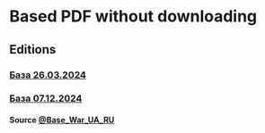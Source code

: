 # Based PDF without downloading

## Editions

### [База 26.03.2024](https://lagmaker.github.io/baza/%D0%91%D0%B0%D0%B7%D0%B0%2026.03.2024.pdf)

### [База 07.12.2024](https://lagmaker.github.io/baza/%D0%91%D0%B0%D0%B7%D0%B0%2007.12.2024.pdf)

#### Source [@Base_War_UA_RU](https://t.me/Base_War_UA_RU)
